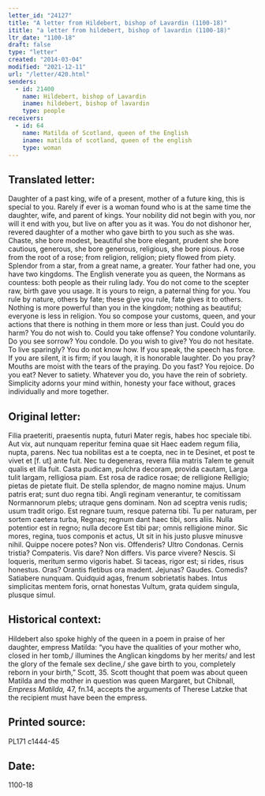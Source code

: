 ```yaml
---
letter_id: "24127"
title: "A letter from Hildebert, bishop of Lavardin (1100-18)"
ititle: "a letter from hildebert, bishop of lavardin (1100-18)"
ltr_date: "1100-18"
draft: false
type: "letter"
created: "2014-03-04"
modified: "2021-12-11"
url: "/letter/420.html"
senders:
  - id: 21400
    name: Hildebert, bishop of Lavardin
    iname: hildebert, bishop of lavardin
    type: people
receivers:
  - id: 64
    name: Matilda of Scotland, queen of the English
    iname: matilda of scotland, queen of the english
    type: woman
---
```

<h2> Translated letter:</h2>Daughter of a past king, wife of a present, mother
of a future king, this is special to you.
Rarely if ever is a woman found who is
at the same time the daughter, wife, and parent of kings.
Your nobility did not begin with you, nor will it
end with you, but live on after you as it was.
You do not dishonor her, revered daughter of a mother
who gave birth to you such as she was.
Chaste, she bore modest, beautiful she bore elegant, prudent she bore cautious,
generous, she bore generous, religious, she bore pious.
A rose from the root of a rose; from religion,
religion; piety flowed from piety.
Splendor from a star, from a great name, a greater.
Your father had one, you have two kingdoms.
The English venerate you as queen, the Normans
as countess: both people as their ruling lady.
You do not come to the scepter raw, birth gave you usage.
It is yours to reign, a paternal thing for you.
You rule by nature, others by fate;
these give you rule, fate gives it to others.
Nothing is more powerful than you in the kingdom; nothing
as beautiful; everyone is less in religion.
You so compose your customs, queen, and your actions
that there is nothing in them more or less than just.
Could you do harm?  You do not wish to.  Could you take offense?
You condone voluntarily.  Do you see sorrow?  You condole.
Do you wish to give?  You do not hesitate.  To live sparingly? You do not know how.
If you speak, the speech has force.
If you are silent, it is firm; if you laugh, it is honorable laughter.
Do you pray?  Mouths are moist with the tears of the praying.
Do you fast?  You rejoice.  Do you eat?  Never to satiety.
Whatever you do, you have the rein of sobriety.
Simplicity adorns your mind within, honesty your face
without, graces individually and more together.
<h2 class="mt-4"> Original letter:</h2>Filia praeteriti, praesentis nupta, futuri
   Mater regis, habes hoc speciale tibi.
Aut vix, aut nunquam reperitur femina quae sit
   Haec eadem regum filia, nupta, parens.
Nec tua nobilitas est a te coepta, nec in te
   Desinet, et post te vivet et [f. ut] ante fuit.
Nec tu degeneras, revera filia matris
   Talem te genuit qualis et illa fuit.
Casta pudicam, pulchra decoram, provida cautam,
   Larga tulit largam, relligiosa piam.
Est rosa de radice rosae; de relligione
   Relligio; pietas de pietate fluit.
De stella splendor, de magno nomine majus.
   Unum patris erat; sunt duo regna tibi.
Angli reginam venerantur, te comitissam
   Normannorum plebs; utraque gens dominam.
Non ad sceptra venis rudis; usum tradit origo.
   Est regnare tuum, resque paterna tibi.
Tu per naturam, per sortem caetera turba,
   Regnas; regnum dant haec tibi, sors aliis.
Nulla potentior est in regno; nulla decore
   Est tibi par; omnis relligione minor.
Sic mores, regina, tuos componis et actus,
   Ut sit in his justo plusve minusve nihil.
Quippe nocere potes? Non vis. Offenderis? Ultro
   Condonas. Cernis tristia? Compateris.
Vis dare? Non differs. Vis parce vivere? Nescis.
   Si loqueris, meritum sermo vigoris habet.
Si taceas, rigor est; si rides, risus honestus.
   Oras? Orantis fletibus ora madent.
Jejunas? Gaudes. Comedis? Satiabere nunquam.
   Quidquid agas, frenum sobrietatis habes.
Intus simplicitas mentem foris, ornat honestas
   Vultum, grata quidem singula, plusque simul.
<h2 class="mt-4"> Historical context:</h2><p>Hildebert also spoke highly of the queen in a poem in praise of her daughter, empress Matilda: “you have the qualities of your mother who, closed in her tomb,/ illumines the Anglican kingdoms by her merits/ and lest the glory of the female sex decline,/ she gave birth to you, completely reborn in your birth,” Scott, 35. Scott thought that poem was about queen Matilda and the mother in question was queen Margaret, but Chibnall, <em>Empress Matilda,</em> 47, fn.14, accepts the arguments of Therese Latzke that the recipient must have been the empress.</p><h2 class="mt-4"> Printed source:</h2>PL171 c1444-45
<h2 class="mt-4"> Date:</h2>1100-18